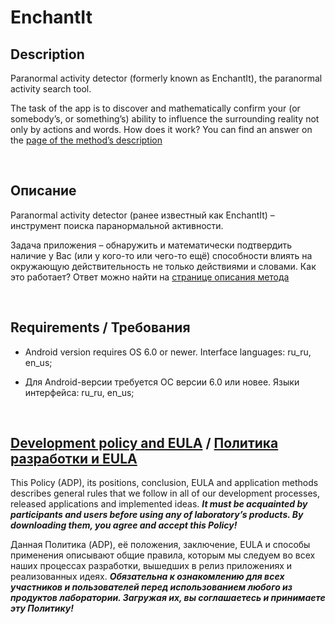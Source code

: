# EnchantIt

## Description

Paranormal activity detector (formerly known as EnchantIt), the paranormal activity search tool.

The task of the app is to discover and mathematically confirm your (or somebody’s, or something’s) ability
to influence the surrounding reality not only by actions and words. How does it work?
You can find an answer on the [page of the method’s description](https://adslbarxatov.github.io/EnchantIt)

&nbsp;



## Описание

Paranormal activity detector (ранее известный как EnchantIt) – инструмент поиска паранормальной активности.

Задача приложения – обнаружить и математически подтвердить наличие у Вас (или у кого-то или чего-то ещё)
способности влиять на окружающую действительность не только действиями и словами. Как это работает?
Ответ можно найти на [странице описания метода](https://adslbarxatov.github.io/EnchantIt/ru)

&nbsp;



## Requirements / Требования

- Android version requires OS 6.0 or newer. Interface languages: ru_ru, en_us;

- Для Android-версии требуется ОС версии 6.0 или новее. Языки интерфейса: ru_ru, en_us;

&nbsp;



## [Development policy and EULA](https://adslbarxatov.github.io/ADP) / [Политика разработки и EULA](https://adslbarxatov.github.io/ADP/ru)

This Policy (ADP), its positions, conclusion, EULA and application methods
describes general rules that we follow in all of our development processes, released applications and implemented ideas.
***It must be acquainted by participants and users before using any of laboratory’s products.
By downloading them, you agree and accept this Policy!***

Данная Политика (ADP), её положения, заключение, EULA и способы применения
описывают общие правила, которым мы следуем во всех наших процессах разработки, вышедших в релиз приложениях
и реализованных идеях.
***Обязательна к ознакомлению для всех участников и пользователей перед использованием любого из продуктов лаборатории.
Загружая их, вы соглашаетесь и принимаете эту Политику!***
